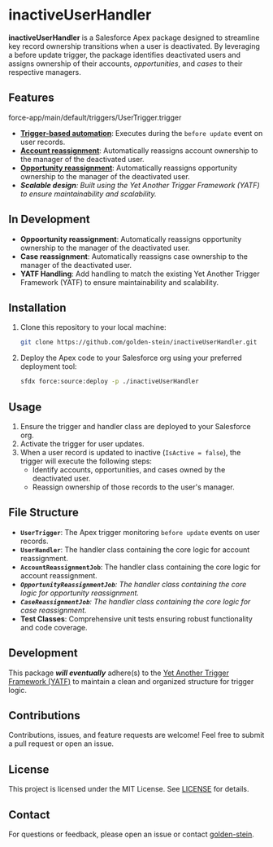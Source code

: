 # inactiveUserHandler  

**inactiveUserHandler** is a Salesforce Apex package designed to streamline key record ownership transitions when a user is deactivated. By leveraging a before update trigger, the package identifies deactivated users and assigns ownership of their accounts, *opportunities*, and *cases* to their respective managers.  

## Features  
force-app/main/default/triggers/UserTrigger.trigger
- **[Trigger-based automation](force-app/main/default/triggers/UserTrigger.trigger)**: Executes during the `before update` event on user records.  
- **[Account reassignment](force-app/main/default/classes/AccountReassignmentJob.cls)**: Automatically reassigns account ownership to the manager of the deactivated user.
- **[Opportunity reassignment](force-app/main/default/classes/OpportunityReassignmentJob.cls)**: Automatically reassigns opportunity ownership to the manager of the deactivated user. 
- ***Scalable design**: Built using the Yet Another Trigger Framework (YATF) to ensure maintainability and scalability.*

## In Development 
- **Oppoortunity reassignment**: Automatically reassigns opportunity ownership to the manager of the deactivated user.
- **Case reassignment**: Automatically reassigns case ownership to the manager of the deactivated user.
- **YATF Handling**: Add handling to match the existing Yet Another Trigger Framework (YATF) to ensure maintainability and scalability.

## Installation  
1. Clone this repository to your local machine:  
   ```bash  
   git clone https://github.com/golden-stein/inactiveUserHandler.git  
   ```  

2. Deploy the Apex code to your Salesforce org using your preferred deployment tool:  
   ```bash
   sfdx force:source:deploy -p ./inactiveUserHandler
   ```  

## Usage  
1. Ensure the trigger and handler class are deployed to your Salesforce org.  
2. Activate the trigger for user updates.  
3. When a user record is updated to inactive (`IsActive = false`), the trigger will execute the following steps:  
   - Identify accounts, opportunities, and cases owned by the deactivated user.  
   - Reassign ownership of those records to the user's manager. 

## File Structure  
- **`UserTrigger`**: The Apex trigger monitoring `before update` events on user records.  
- **`UserHandler`**: The handler class containing the core logic for account reassignment.
- **`AccountReassignmentJob`**: The handler class containing the core logic for account reassignment.
- ***`OpportunityReassignmentJob`**: The handler class containing the core logic for opportunity reassignment.*
- ***`CaseReassignmentJob`**: The handler class containing the core logic for case reassignment.* 
- **Test Classes**: Comprehensive unit tests ensuring robust functionality and code coverage.  

## Development  
This package ***will eventually*** adhere(s) to the [Yet Another Trigger Framework (YATF)](https://github.com/callawaycloud/yet-another-trigger-framework) to maintain a clean and organized structure for trigger logic.  

## Contributions  
Contributions, issues, and feature requests are welcome! Feel free to submit a pull request or open an issue.  

## License  
This project is licensed under the MIT License. See [LICENSE](https://en.wikipedia.org/wiki/MIT_License) for details.  

## Contact  
For questions or feedback, please open an issue or contact [golden-stein](https://github.com/golden-stein).  
